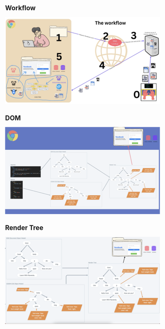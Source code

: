 ## Workflow

![Workflow](./images/1.%20workflow.png)

## DOM

![DOM](./images/2.%20dom.png)

## Render Tree

![Render Tree](./images/3.%20render%20tree.png)
